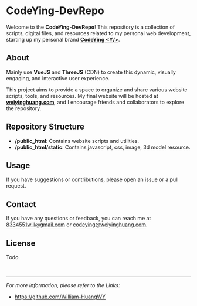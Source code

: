 # CodeYing-DevRepo

Welcome to the **CodeYing-DevRepo**! This repository is a collection of scripts, digital files, and resources related to my personal web development, starting up my personal brand **[CodeYing \<Y/>](https://weiyinghuang.com)**.

## About
Mainly use **VueJS** and **ThreeJS** (CDN) to create this dynamic, visually engaging, and interactive user experience.

This project aims to provide a space to organize and share various website scripts, tools, and resources. My final website will be hosted at **[weiyinghuang.com](https://weiyinghuang.com)**, and I encourage friends and collaborators to explore the repository.

## Repository Structure

- **/public_html**: Contains website scripts and utilities.
- **/public_html/static**: Contains javascript, css, image, 3d model resource.
<!-- - **/assets**: Includes images, stylesheets, and other digital assets.
- **/docs**: Documentation and notes related to the development process. -->

## Usage

If you have suggestions or contributions, please open an issue or a pull request.

## Contact

If you have any questions or feedback, you can reach me at [8334551will@gmail.com](mailto:8334551will@gmail.com) or [codeying@weiyinghuang.com](mailto:codeying@weiyinghuang.com).

## License
Todo.
<!-- This project is open source and available under the [MIT License](LICENSE). -->

<br/>

---
*For more information, please refer to the Links:*
- https://github.com/William-HuangWY
